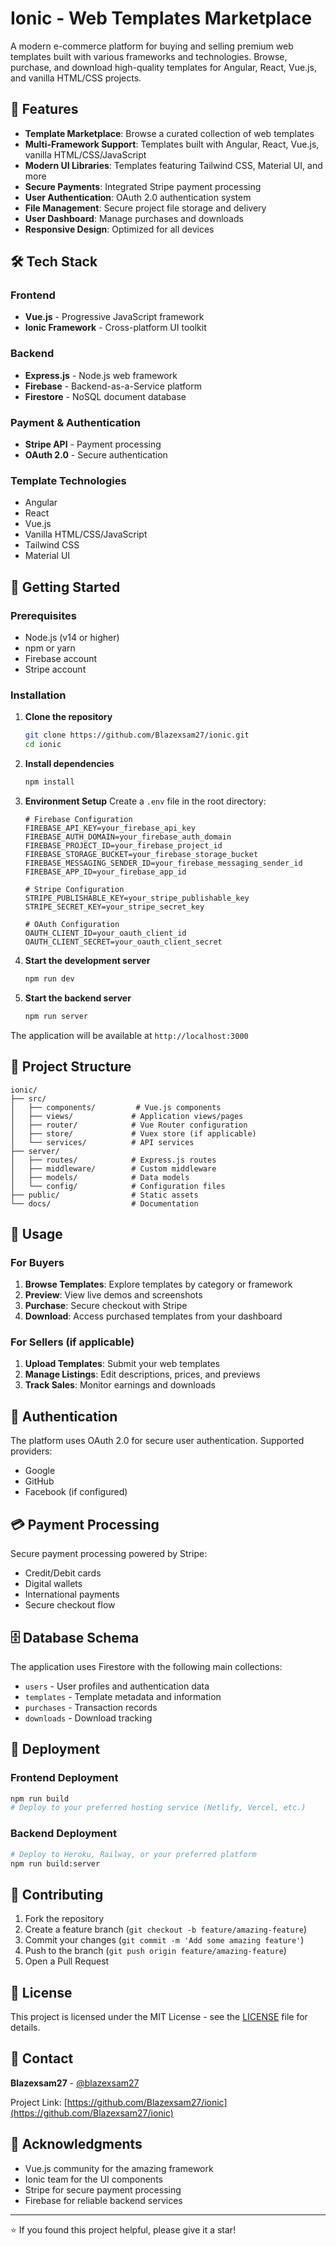 # Ionic - Web Templates Marketplace

A modern e-commerce platform for buying and selling premium web templates built with various frameworks and technologies. Browse, purchase, and download high-quality templates for Angular, React, Vue.js, and vanilla HTML/CSS projects.

## 🚀 Features

- **Template Marketplace**: Browse a curated collection of web templates
- **Multi-Framework Support**: Templates built with Angular, React, Vue.js, vanilla HTML/CSS/JavaScript
- **Modern UI Libraries**: Templates featuring Tailwind CSS, Material UI, and more
- **Secure Payments**: Integrated Stripe payment processing
- **User Authentication**: OAuth 2.0 authentication system
- **File Management**: Secure project file storage and delivery
- **User Dashboard**: Manage purchases and downloads
- **Responsive Design**: Optimized for all devices

## 🛠️ Tech Stack

### Frontend
- **Vue.js** - Progressive JavaScript framework
- **Ionic Framework** - Cross-platform UI toolkit

### Backend
- **Express.js** - Node.js web framework
- **Firebase** - Backend-as-a-Service platform
- **Firestore** - NoSQL document database

### Payment & Authentication
- **Stripe API** - Payment processing
- **OAuth 2.0** - Secure authentication

### Template Technologies
- Angular
- React
- Vue.js
- Vanilla HTML/CSS/JavaScript
- Tailwind CSS
- Material UI

## 🚦 Getting Started

### Prerequisites
- Node.js (v14 or higher)
- npm or yarn
- Firebase account
- Stripe account

### Installation

1. **Clone the repository**
   ```bash
   git clone https://github.com/Blazexsam27/ionic.git
   cd ionic
   ```

2. **Install dependencies**
   ```bash
   npm install
   ```

3. **Environment Setup**
   Create a `.env` file in the root directory:
   ```env
   # Firebase Configuration
   FIREBASE_API_KEY=your_firebase_api_key
   FIREBASE_AUTH_DOMAIN=your_firebase_auth_domain
   FIREBASE_PROJECT_ID=your_firebase_project_id
   FIREBASE_STORAGE_BUCKET=your_firebase_storage_bucket
   FIREBASE_MESSAGING_SENDER_ID=your_firebase_messaging_sender_id
   FIREBASE_APP_ID=your_firebase_app_id

   # Stripe Configuration
   STRIPE_PUBLISHABLE_KEY=your_stripe_publishable_key
   STRIPE_SECRET_KEY=your_stripe_secret_key

   # OAuth Configuration
   OAUTH_CLIENT_ID=your_oauth_client_id
   OAUTH_CLIENT_SECRET=your_oauth_client_secret
   ```

4. **Start the development server**
   ```bash
   npm run dev
   ```

5. **Start the backend server**
   ```bash
   npm run server
   ```

The application will be available at `http://localhost:3000`

## 📁 Project Structure

```
ionic/
├── src/
│   ├── components/         # Vue.js components
│   ├── views/             # Application views/pages
│   ├── router/            # Vue Router configuration
│   ├── store/             # Vuex store (if applicable)
│   └── services/          # API services
├── server/
│   ├── routes/            # Express.js routes
│   ├── middleware/        # Custom middleware
│   ├── models/            # Data models
│   └── config/            # Configuration files
├── public/                # Static assets
└── docs/                  # Documentation
```

## 🎯 Usage

### For Buyers
1. **Browse Templates**: Explore templates by category or framework
2. **Preview**: View live demos and screenshots
3. **Purchase**: Secure checkout with Stripe
4. **Download**: Access purchased templates from your dashboard

### For Sellers (if applicable)
1. **Upload Templates**: Submit your web templates
2. **Manage Listings**: Edit descriptions, prices, and previews
3. **Track Sales**: Monitor earnings and downloads

## 🔐 Authentication

The platform uses OAuth 2.0 for secure user authentication. Supported providers:
- Google
- GitHub
- Facebook (if configured)

## 💳 Payment Processing

Secure payment processing powered by Stripe:
- Credit/Debit cards
- Digital wallets
- International payments
- Secure checkout flow

## 🗄️ Database Schema

The application uses Firestore with the following main collections:
- `users` - User profiles and authentication data
- `templates` - Template metadata and information
- `purchases` - Transaction records
- `downloads` - Download tracking

## 🚀 Deployment

### Frontend Deployment
```bash
npm run build
# Deploy to your preferred hosting service (Netlify, Vercel, etc.)
```

### Backend Deployment
```bash
# Deploy to Heroku, Railway, or your preferred platform
npm run build:server
```

## 🤝 Contributing

1. Fork the repository
2. Create a feature branch (`git checkout -b feature/amazing-feature`)
3. Commit your changes (`git commit -m 'Add some amazing feature'`)
4. Push to the branch (`git push origin feature/amazing-feature`)
5. Open a Pull Request

## 📝 License

This project is licensed under the MIT License - see the [LICENSE](LICENSE) file for details.

## 📧 Contact

**Blazexsam27** - [@blazexsam27](https://github.com/Blazexsam27)

Project Link: [https://github.com/Blazexsam27/ionic](https://github.com/Blazexsam27/ionic)

## 🙏 Acknowledgments

- Vue.js community for the amazing framework
- Ionic team for the UI components
- Stripe for secure payment processing
- Firebase for reliable backend services

---

⭐ If you found this project helpful, please give it a star!
